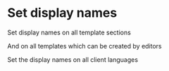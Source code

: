 # Set display names

Set display names on all template sections

And on all templates which can be created by editors

Set the display names on all client languages
